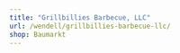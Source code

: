 ```yaml
---
title: "Grillbillies Barbecue, LLC"
url: /wendell/grillbillies-barbecue-llc/
shop: Baumarkt
---
```

